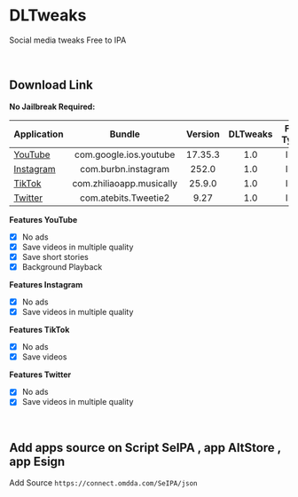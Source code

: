 # DLTweaks
Social media tweaks Free to IPA


&nbsp;

## Download Link

**No Jailbreak Required:** 

   | Application | Bundle | Version | DLTweaks | File Type |
   | ------------------ |:---------:|:------:|:------:|:------:|
   | [YouTube](https://github.com/omdda/DLTweak) | com.google.ios.youtube | 17.35.3 | 1.0 | IPA |
   | [Instagram](https://github.com/omdda/DLTweak) | com.burbn.instagram | 252.0 | 1.0 | IPA |
   | [TikTok](https://github.com/omdda/DLTweak) | com.zhiliaoapp.musically | 25.9.0 | 1.0 | IPA |
   | [Twitter](https://github.com/omdda/DLTweak) | com.atebits.Tweetie2 | 9.27 | 1.0 | IPA |

**Features YouTube**

- [x] No ads
- [x] Save videos in multiple quality
- [x] Save short stories
- [x] Background Playback

**Features Instagram**

- [x] No ads
- [x] Save videos in multiple quality

**Features TikTok**

- [x] No ads
- [x] Save videos

**Features Twitter**

- [x] No ads
- [x] Save videos in multiple quality

&nbsp;

## Add apps source on Script SeIPA , app AltStore , app Esign
Add Source `https://connect.omdda.com/SeIPA/json`

